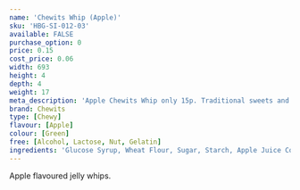 ```yaml
---
name: 'Chewits Whip (Apple)'
sku: 'HBG-SI-012-03'
available: FALSE
purchase_option: 0
price: 0.15
cost_price: 0.06
width: 693
height: 4
depth: 4
weight: 17
meta_description: 'Apple Chewits Whip only 15p. Traditional sweets and more at Humbugs Confectionery Store. Specialists in satisfying your sweet tooth!"),"")'
brand: Chewits
type: [Chewy]
flavour: [Apple]
colour: [Green]
free: [Alcohol, Lactose, Nut, Gelatin]
ingredients: 'Glucose Syrup, Wheat Flour, Sugar, Starch, Apple Juice Concentrate 1.5%, Hydrogenated Vegetable Oil, Citric Acid, Flavouring, Glazing Agent (Shellac), Emulsifier (E471), Colours: E102, E133'
---
```

Apple flavoured jelly whips.